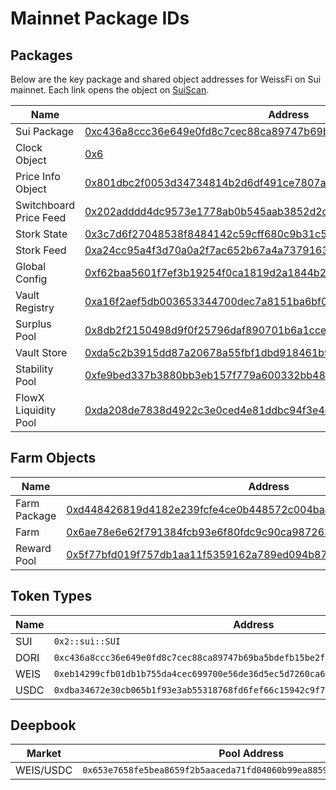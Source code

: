 # Mainnet Package IDs

## Packages
Below are the key package and shared object addresses for WeissFi on Sui mainnet. Each link opens the object on [SuiScan](https://suiscan.xyz).

| Name | Address |
|------|---------|
| Sui Package | [0xc436a8ccc36e649e0fd8c7cec88ca89747b69ba5bdefb15be2f93ae1ae632800](https://suiscan.xyz/mainnet/object/0xc436a8ccc36e649e0fd8c7cec88ca89747b69ba5bdefb15be2f93ae1ae632800) |
| Clock Object | [0x6](https://suiscan.xyz/mainnet/object/0x6) |
| Price Info Object | [0x801dbc2f0053d34734814b2d6df491ce7807a725fe9a01ad74a07e9c51396c37](https://suiscan.xyz/mainnet/object/0x801dbc2f0053d34734814b2d6df491ce7807a725fe9a01ad74a07e9c51396c37) |
| Switchboard Price Feed | [0x202adddd4dc9573e1778ab0b545aab3852d2dd706ecb97b1a73c2fb00aefb1b0](https://suiscan.xyz/mainnet/object/0x202adddd4dc9573e1778ab0b545aab3852d2dd706ecb97b1a73c2fb00aefb1b0) |
| Stork State | [0x3c7d6f27048538f8484142c59cff680c9b31c5353d15470a5a526177f781d1da](https://suiscan.xyz/mainnet/object/0x3c7d6f27048538f8484142c59cff680c9b31c5353d15470a5a526177f781d1da) |
| Stork Feed | [0xa24cc95a4f3d70a0a2f7ac652b67a4a73791631ff06b4ee7f729097311169b81](https://suiscan.xyz/mainnet/object/0xa24cc95a4f3d70a0a2f7ac652b67a4a73791631ff06b4ee7f729097311169b81) |
| Global Config | [0xf62baa5601f7ef3b19254f0ca1819d2a1844b2bbf8c3ac3de623cc466d37509d](https://suiscan.xyz/mainnet/object/0xf62baa5601f7ef3b19254f0ca1819d2a1844b2bbf8c3ac3de623cc466d37509d) |
| Vault Registry | [0xa16f2aef5db003653344700dec7a8151ba6bf029db6bbf8d70025f5a55ff042e](https://suiscan.xyz/mainnet/object/0xa16f2aef5db003653344700dec7a8151ba6bf029db6bbf8d70025f5a55ff042e) |
| Surplus Pool | [0x8db2f2150498d9f0f25796daf890701b6a1cce171a97e25c1bff7a3a06731939](https://suiscan.xyz/mainnet/object/0x8db2f2150498d9f0f25796daf890701b6a1cce171a97e25c1bff7a3a06731939) |
| Vault Store | [0xda5c2b3915dd87a20678a55fbf1dbd918461b96967951c5225b1243ef177c87f](https://suiscan.xyz/mainnet/object/0xda5c2b3915dd87a20678a55fbf1dbd918461b96967951c5225b1243ef177c87f) |
| Stability Pool | [0xfe9bed337b3880bb3eb157f779a600332bb48da14fd04ae20ec8974ce60712ac](https://suiscan.xyz/mainnet/object/0xfe9bed337b3880bb3eb157f779a600332bb48da14fd04ae20ec8974ce60712ac) |
| FlowX Liquidity Pool | [0xda208de7838d4922c3e0ced4e81ddbc94f3e4e6c2e3acf97194151dc1639424b](https://suiscan.xyz/mainnet/object/0xda208de7838d4922c3e0ced4e81ddbc94f3e4e6c2e3acf97194151dc1639424b) |

## Farm Objects

| Name | Address |
|------|---------|
| Farm Package | [0xd448426819d4182e239fcfe4ce0b448572c004baa95090d3f4f7a146ce250835](https://suiscan.xyz/mainnet/object/0xd448426819d4182e239fcfe4ce0b448572c004baa95090d3f4f7a146ce250835) |
| Farm | [0x6ae78e6e62f791384fcb93e6f80fdc9c90ca9872633805ab5324a38f838cfdd8](https://suiscan.xyz/mainnet/object/0x6ae78e6e62f791384fcb93e6f80fdc9c90ca9872633805ab5324a38f838cfdd8) |
| Reward Pool | [0x5f77bfd019f757db1aa11f5359162a789ed094b87dccc8e0783cd45bdc5ccf78](https://suiscan.xyz/mainnet/object/0x5f77bfd019f757db1aa11f5359162a789ed094b87dccc8e0783cd45bdc5ccf78) |

## Token Types

| Name | Address |
|------|---------|
| SUI | `0x2::sui::SUI` |
| DORI | `0xc436a8ccc36e649e0fd8c7cec88ca89747b69ba5bdefb15be2f93ae1ae632800::dori::DORI` |
| WEIS | `0xeb14299cfb01db1b755da4cec699700e56de36d5ec5d7260ca616b69bc8659cf::weis::WEIS` |
| USDC | `0xdba34672e30cb065b1f93e3ab55318768fd6fef66c15942c9f7cb846e2f900e7::usdc::USDC` |

## Deepbook 
| Market | Pool Address |
|------|---------|
| WEIS/USDC | `0x653e7658fe5bea8659f2b5aaceda71fd04060b99ea8859a58f5cd9d7ec6a3fae` |